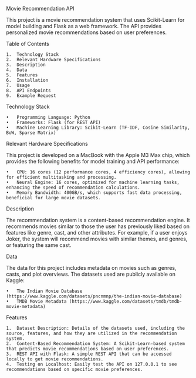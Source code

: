 Movie Recommendation API

This project is a movie recommendation system that uses Scikit-Learn for model building and Flask as a web framework. The API provides personalized movie recommendations based on user preferences.

Table of Contents

	1.	Technology Stack
	2.	Relevant Hardware Specifications
	3.	Description
	4.	Data
	5.	Features
	6.	Installation
	7.	Usage
	8.	API Endpoints
	9.	Example Request

Technology Stack

	•	Programming Language: Python
	•	Frameworks: Flask (for REST API)
	•	Machine Learning Library: Scikit-Learn (TF-IDF, Cosine Similarity, BoW, Sparse Matrix)

Relevant Hardware Specifications

This project is developed on a MacBook with the Apple M3 Max chip, which provides the following benefits for model training and API performance:

	•	CPU: 16 cores (12 performance cores, 4 efficiency cores), allowing for efficient multitasking and processing.
	•	Neural Engine: 16 cores, optimized for machine learning tasks, enhancing the speed of recommendation calculations.
	•	Memory Bandwidth: 400GB/s, which supports fast data processing, beneficial for large movie datasets.

Description

The recommendation system is a content-based recommendation engine. It recommends movies similar to those the user has previously liked based on features like genre, cast, and other attributes. For example, if a user enjoys Joker, the system will recommend movies with similar themes, and genres, or featuring the same cast.

Data

The data for this project includes metadata on movies such as genres, casts, and plot overviews. The datasets used are publicly available on Kaggle:

	•	The Indian Movie Database (https://www.kaggle.com/datasets/pncnmnp/the-indian-movie-database)
	•	TMDB Movie Metadata (https://www.kaggle.com/datasets/tmdb/tmdb-movie-metadata)

Features

	1.	Dataset Description: Details of the datasets used, including the source, features, and how they are utilized in the recommendation system.
	2.	Content-Based Recommendation System: A Scikit-Learn-based system that predicts movie recommendations based on user preferences.
	3.	REST API with Flask: A simple REST API that can be accessed locally to get movie recommendations.
	4.	Testing on Localhost: Easily test the API on 127.0.0.1 to see recommendations based on specific movie preferences.
 



